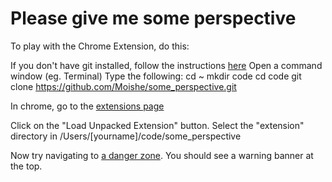 Please give me some perspective
===

To play with the Chrome Extension, do this:

If you don't have git installed, follow the instructions [here](https://help.github.com/articles/set-up-git/)
Open a command window (eg. Terminal)
Type the following:
    cd ~
    mkdir code
    cd code
    git clone https://github.com/Moishe/some_perspective.git

In chrome, go to the [extensions page](chrome://extensions)

Click on the "Load Unpacked Extension" button.
Select the "extension" directory in /Users/[yourname]/code/some_perspective

Now try navigating to [a danger zone](http://paulgraham.com/ineq.html). You should see a warning banner at the top.
